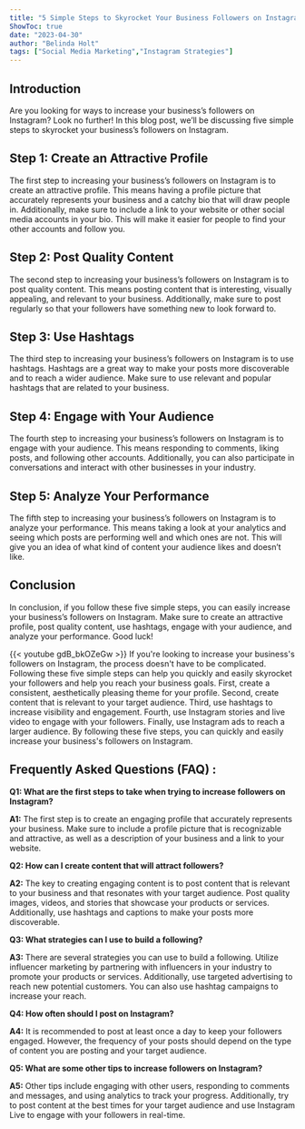 ```yaml
---
title: "5 Simple Steps to Skyrocket Your Business Followers on Instagram!"
ShowToc: true 
date: "2023-04-30"
author: "Belinda Holt" 
tags: ["Social Media Marketing","Instagram Strategies"]
---
```

## Introduction

Are you looking for ways to increase your business’s followers on Instagram? Look no further! In this blog post, we’ll be discussing five simple steps to skyrocket your business’s followers on Instagram. 

## Step 1: Create an Attractive Profile

The first step to increasing your business’s followers on Instagram is to create an attractive profile. This means having a profile picture that accurately represents your business and a catchy bio that will draw people in. Additionally, make sure to include a link to your website or other social media accounts in your bio. This will make it easier for people to find your other accounts and follow you. 

## Step 2: Post Quality Content

The second step to increasing your business’s followers on Instagram is to post quality content. This means posting content that is interesting, visually appealing, and relevant to your business. Additionally, make sure to post regularly so that your followers have something new to look forward to. 

## Step 3: Use Hashtags

The third step to increasing your business’s followers on Instagram is to use hashtags. Hashtags are a great way to make your posts more discoverable and to reach a wider audience. Make sure to use relevant and popular hashtags that are related to your business. 

## Step 4: Engage with Your Audience

The fourth step to increasing your business’s followers on Instagram is to engage with your audience. This means responding to comments, liking posts, and following other accounts. Additionally, you can also participate in conversations and interact with other businesses in your industry. 

## Step 5: Analyze Your Performance

The fifth step to increasing your business’s followers on Instagram is to analyze your performance. This means taking a look at your analytics and seeing which posts are performing well and which ones are not. This will give you an idea of what kind of content your audience likes and doesn’t like. 

## Conclusion

In conclusion, if you follow these five simple steps, you can easily increase your business’s followers on Instagram. Make sure to create an attractive profile, post quality content, use hashtags, engage with your audience, and analyze your performance. Good luck!

{{< youtube gdB_bkOZeGw >}} 
If you're looking to increase your business's followers on Instagram, the process doesn't have to be complicated. Following these five simple steps can help you quickly and easily skyrocket your followers and help you reach your business goals. First, create a consistent, aesthetically pleasing theme for your profile. Second, create content that is relevant to your target audience. Third, use hashtags to increase visibility and engagement. Fourth, use Instagram stories and live video to engage with your followers. Finally, use Instagram ads to reach a larger audience. By following these five steps, you can quickly and easily increase your business's followers on Instagram.

## Frequently Asked Questions (FAQ) :
**Q1: What are the first steps to take when trying to increase followers on Instagram?**

**A1:** The first step is to create an engaging profile that accurately represents your business. Make sure to include a profile picture that is recognizable and attractive, as well as a description of your business and a link to your website.

**Q2: How can I create content that will attract followers?**

**A2:** The key to creating engaging content is to post content that is relevant to your business and that resonates with your target audience. Post quality images, videos, and stories that showcase your products or services. Additionally, use hashtags and captions to make your posts more discoverable.

**Q3: What strategies can I use to build a following?**

**A3:** There are several strategies you can use to build a following. Utilize influencer marketing by partnering with influencers in your industry to promote your products or services. Additionally, use targeted advertising to reach new potential customers. You can also use hashtag campaigns to increase your reach.

**Q4: How often should I post on Instagram?**

**A4:** It is recommended to post at least once a day to keep your followers engaged. However, the frequency of your posts should depend on the type of content you are posting and your target audience.

**Q5: What are some other tips to increase followers on Instagram?**

**A5:** Other tips include engaging with other users, responding to comments and messages, and using analytics to track your progress. Additionally, try to post content at the best times for your target audience and use Instagram Live to engage with your followers in real-time.


